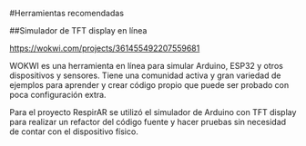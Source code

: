 #Herramientas recomendadas

##Simulador de TFT display en línea

https://wokwi.com/projects/361455492207559681

WOKWI es una herramienta en línea para simular Arduino, ESP32 y otros dispositivos y sensores. Tiene una comunidad activa y gran variedad de ejemplos para aprender y crear código propio que puede ser probado con poca configuración extra.

Para el proyecto RespirAR se utilizó el simulador de Arduino con TFT display para realizar un refactor del código fuente y hacer pruebas sin necesidad de contar con el dispositivo físico. 